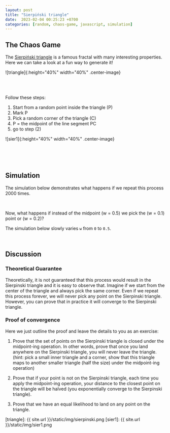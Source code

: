```yaml
---
layout: post
title: "Sierpiński triangle"
date:  2023-02-04 00:25:23 +0700
categories: [random, chaos-game, javascript, simulation]
---
```



## The Chaos Game

The [Sierpiński triangle](https://en.wikipedia.org/wiki/Sierpi%C5%84ski_triangle) is a famous fractal with many interesting properties. Here we can take a look at a fun way to generate it!

![triangle]{:height="40%" width="40%" .center-image}

<br/>
<br/>

Follow these steps:
1. Start from a random point inside the triangle (P)
2. Mark P
3. Pick a random corner of the triangle (C)
4. P = the midpoint of the line segment PC
5. go to step (2) 

![sier1]{:height="40%" width="40%" .center-image}


<br/>
<br/>
<br/>

## Simulation


The simulation below demonstrates what happens if we repeat this process 2000 times.

<br/>

<div class="jsfiddle-sierpinski">
    <script async src="//jsfiddle.net/nima101/spe5uwjc/36/embed/result/dark/"></script>
</div>


Now, what happens if instead of the midpoint (w = 0.5) we pick the (w = 0.1) point or (w = 0.2)? 

The simulation below slowly varies `w` from `0` to `0.5`.

<br/>

<div class="jsfiddle-sierpinski">
    <script async src="//jsfiddle.net/nima101/uxgp2nca/69/embed/result/dark/"></script>
</div>


## Discussion


### Theoretical Guarantee

Theoretically, it is not guaranteed that this process would result in the Sierpinski triangle and it is easy to observe that. Imagine if we start from the center of the triangle and always pick the same corner. Even if we repeat this process forever, we will never pick any point on the Sierpinski triangle. However, you can prove that in practice it will converge to the Sierpinski triangle.

### Proof of convergence

Here we just outline the proof and leave the details to you as an exercise:

1. Prove that the set of points on the Sierpinski triangle is closed under the midpoint-ing operation. In other words, prove that once you land anywhere on the Sierpinski triangle, you will never leave the triangle. (hint: pick a small inner triangle and a corner, show that this triangle maps to another smaller triangle (half the size) under the midpoint-ing operation)

2. Prove that if your point is not on the Sierpinski triangle, each time you apply the midpoint-ing operation, your distance to the closest point on the triangle will be halved (you exponentially converge to the Sierpinski triangle).

3. Prove that we have an equal likelihood to land on any point on the triangle.


[triangle]: {{ site.url }}/static/img/sierpinski.png
[sier1]: {{ site.url }}/static/img/sier1.png